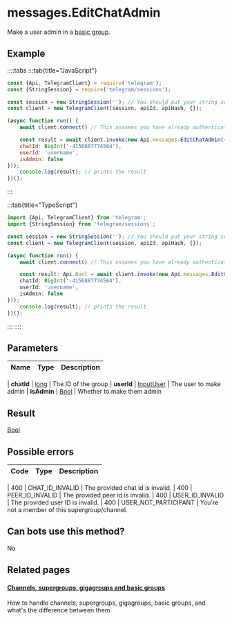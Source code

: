 # messages.EditChatAdmin

Make a user admin in a [basic group](https://core.telegram.org/api/channel#basic-groups).



## Example

::::tabs
:::tab{title="JavaScript"}
```js
const {Api, TelegramClient} = require('telegram');
const {StringSession} = require('telegram/sessions');

const session = new StringSession(''); // You should put your string session here
const client = new TelegramClient(session, apiId, apiHash, {});

(async function run() {
    await client.connect() // This assumes you have already authenticated with .start()

    const result = await client.invoke(new Api.messages.EditChatAdmin({
    chatId: BigInt('-4156887774564'),
    userId: 'username',
    isAdmin: false
}));
    console.log(result); // prints the result
})();
```
:::

:::tab{title="TypeScript"}
```ts
import {Api, TelegramClient} from 'telegram';
import {StringSession} from 'telegram/sessions';

const session = new StringSession(''); // You should put your string session here
const client = new TelegramClient(session, apiId, apiHash, {});

(async function run() {
    await client.connect() // This assumes you have already authenticated with .start()

    const result: Api.Bool = await client.invoke(new Api.messages.EditChatAdmin({
    chatId: BigInt('-4156887774564'),
    userId: 'username',
    isAdmin: false
}));
    console.log(result); // prints the result
})();
```
:::
::::



## Parameters

| Name | Type | Description |
| :--: | ---- | ----------- |

| **chatId** | [long](https://core.telegram.org/type/long) | The ID of the group 
| **userId** | [InputUser](https://core.telegram.org/type/InputUser) | The user to make admin 
| **isAdmin** | [Bool](https://core.telegram.org/type/Bool) | Whether to make them admin 


## Result

[Bool](https://core.telegram.org/type/Bool)



## Possible errors

| Code | Type | Description |
| :--: | ---- | ----------- |

| 400 | CHAT\_ID\_INVALID | The provided chat id is invalid. 
| 400 | PEER\_ID\_INVALID | The provided peer id is invalid. 
| 400 | USER\_ID\_INVALID | The provided user ID is invalid. 
| 400 | USER\_NOT\_PARTICIPANT | You're not a member of this supergroup/channel. 


## Can bots use this method?

No

## Related pages

#### [Channels, supergroups, gigagroups and basic groups](https://core.telegram.org/api/channel)

How to handle channels, supergroups, gigagroups, basic groups, and what's the difference between them.




